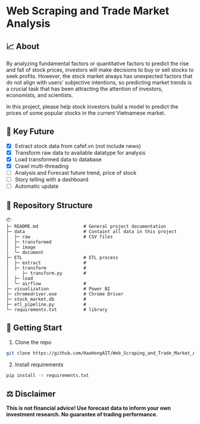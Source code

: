 # Web Scraping and Trade Market Analysis

## 📈 About
By analyzing fundamental factors or quantitative factors to predict the rise and fall of stock prices, investors will make decisions to buy or sell stocks to seek profits. However, the stock market always has unexpected factors that do not align with users' subjective intentions, so predicting market trends is a crucial task that has been attracting the attention of investors, economists, and scientists.

In this project, please help stock investors build a model to predict the prices of some popular stocks in the current Vietnamese market.

## 🎯 Key Future
- [x] Extract stock data from cafef.vn (not include news)
- [x] Transform raw data to available datatype for analysis
- [x] Load transformed data to database
- [x] Crawl multi-threading 
- [ ] Analysis and Forecast future trend, price of stock
- [ ] Story telling with a dashboard
- [ ] Automatic update

## 📁 Repository Structure
```
📦
├─ README.md                 # General project documentation
├─ data                      # Containt all data in this project
│  ├─ raw                    # CSV files
│  ├─ transformed       
│  ├─ image
│  └─ document
├─ ETL                       # ETL process
│  ├─ extract                # 
│  ├─ transform              #
│     ├─ transform.py        #
│  ├─ load                 
│  └─ airflow                # 
├─ visualization             # Power BI
├─ chromedriver.exe          # Chrome Driver 
├─ stock_market.db           #
├─ etl_pipeline.py           #
└─ requirements.txt          # library
```

## 🚀 Getting Start
1. Clone the repo
```bash
git clone https://github.com/HaoHongAIT/Web_Scraping_and_Trade_Market_Analysis.git
```
2. Install requirements
```bash
pip install -r requirements.txt
```

## ⚖️ Disclaimer
**This is not financial advice! Use forecast data to inform your own investment research. No guarantee of trading performance.**